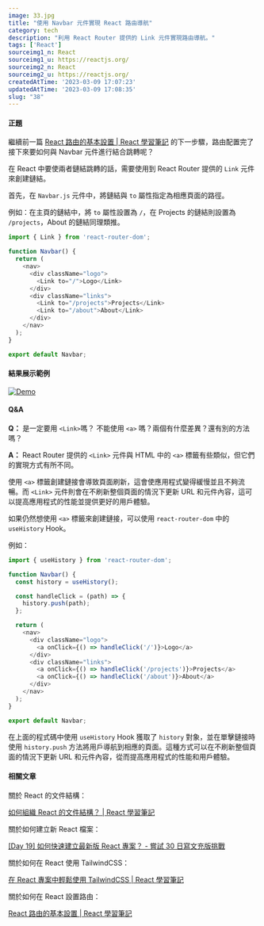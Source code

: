 ```yaml
---
image: 33.jpg
title: "使用 Navbar 元件實現 React 路由導航"
category: tech
description: "利用 React Router 提供的 Link 元件實現路由導航。"
tags: ['React']
sourceimg1_n: React
sourceimg1_u: https://reactjs.org/
sourceimg2_n: React
sourceimg2_u: https://reactjs.org/
createdAtTime: '2023-03-09 17:07:23'
updatedAtTime: '2023-03-09 17:08:35'
slug: "38"
---
```


#### 正題

繼續前一篇 [React 路由的基本設置 | React 學習筆記](37) 的下一步驟，路由配置完了接下來要如何與 Navbar 元件進行結合跳轉呢？

在 React 中要使兩者鏈結跳轉的話，需要使用到 React Router 提供的 `Link` 元件來創建鏈結。

首先，在 `Navbar.js` 元件中，將鏈結與 `to` 屬性指定為相應頁面的路徑。

例如：在主頁的鏈結中，將 `to` 屬性設置為 `/`，在 Projects 的鏈結則設置為 `/projects`，About 的鏈結同理類推。

```js
import { Link } from 'react-router-dom';

function Navbar() {
  return (
    <nav>
      <div className="logo">
        <Link to="/">Logo</Link>
      </div>
      <div className="links">
        <Link to="/projects">Projects</Link>
        <Link to="/about">About</Link>
      </div>
    </nav>
  );
}

export default Navbar;
```

#### 結果展示範例

<a href="/blog/38-1.gif" target="_blank">

![Demo](/blog/38-1.gif)

</a>

#### Q&A

**Q：** 是一定要用 `<Link>`嗎？ 不能使用 `<a>` 嗎？兩個有什麼差異？還有別的方法嗎？

**A：** React Router 提供的 `<Link>` 元件與 HTML 中的 `<a>` 標籤有些類似，但它們的實現方式有所不同。

使用 `<a>` 標籤創建鏈接會導致頁面刷新，這會使應用程式變得緩慢並且不夠流暢。而 `<Link>` 元件則會在不刷新整個頁面的情況下更新 URL 和元件內容，這可以提高應用程式的性能並提供更好的用戶體驗。

如果仍然想使用 `<a>` 標籤來創建鏈接，可以使用 `react-router-dom` 中的 `useHistory` Hook。

例如：
```js
import { useHistory } from 'react-router-dom';

function Navbar() {
  const history = useHistory();

  const handleClick = (path) => {
    history.push(path);
  };

  return (
    <nav>
      <div className="logo">
        <a onClick={() => handleClick('/')}>Logo</a>
      </div>
      <div className="links">
        <a onClick={() => handleClick('/projects')}>Projects</a>
        <a onClick={() => handleClick('/about')}>About</a>
      </div>
    </nav>
  );
}

export default Navbar;
```
在上面的程式碼中使用 `useHistory` Hook 獲取了 `history` 對象，並在單擊鏈接時使用 `history.push` 方法將用戶導航到相應的頁面。這種方式可以在不刷新整個頁面的情況下更新 URL 和元件內容，從而提高應用程式的性能和用戶體驗。

#### 相關文章

關於 React 的文件結構：

[如何組織 React 的文件結構？ | React 學習筆記](blog/33)

關於如何建立新 React 檔案：

[[Day 19] 如何快速建立最新版 React 專案？ - 嘗試 30 日寫文充版挑戰](blog/35)

關於如何在 React 使用 TailwindCSS：

[在 React 專案中輕鬆使用 TailwindCSS | React 學習筆記](blog/36) 

關於如何在 React 設置路由：

[React 路由的基本設置 | React 學習筆記](blog/37)